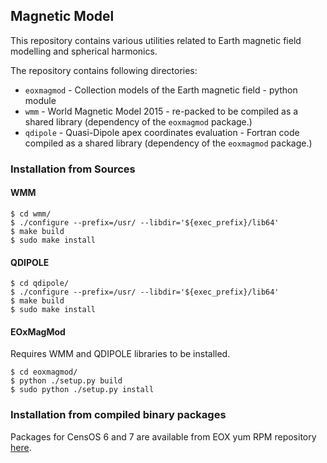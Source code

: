## Magnetic Model

This repository contains various utilities related to Earth magnetic field
modelling and spherical harmonics.

The repository contains following directories:

- `eoxmagmod` - Collection models of the Earth magnetic field - python module
- `wmm` - World Magnetic Model 2015 - re-packed to be compiled as a shared
  library (dependency of the `eoxmagmod` package.) 
- `qdipole` - Quasi-Dipole apex coordinates evaluation - Fortran code compiled
  as a shared library (dependency of the `eoxmagmod` package.) 

### Installation from Sources

#### WMM

```
$ cd wmm/ 
$ ./configure --prefix=/usr/ --libdir='${exec_prefix}/lib64'
$ make build
$ sudo make install
```

#### QDIPOLE

```
$ cd qdipole/ 
$ ./configure --prefix=/usr/ --libdir='${exec_prefix}/lib64'
$ make build
$ sudo make install
```

#### EOxMagMod
Requires WMM and QDIPOLE libraries to be installed.

```
$ cd eoxmagmod/
$ python ./setup.py build
$ sudo python ./setup.py install
```

### Installation from compiled binary packages

Packages for CensOS 6 and 7 are available from EOX yum RPM repository 
[here](http://yum.packages.eox.at/).
